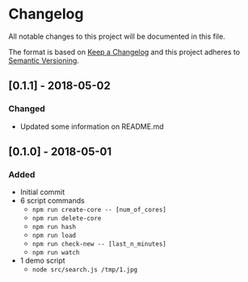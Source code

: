 # Changelog
All notable changes to this project will be documented in this file.

The format is based on [Keep a Changelog](http://keepachangelog.com/en/1.0.0/)
and this project adheres to [Semantic Versioning](http://semver.org/spec/v2.0.0.html).


## [0.1.1] - 2018-05-02
### Changed
- Updated some information on README.md

## [0.1.0] - 2018-05-01
### Added
- Initial commit
- 6 script commands
  - `npm run create-core -- [num_of_cores]`
  - `npm run delete-core`
  - `npm run hash`
  - `npm run load`
  - `npm run check-new -- [last_n_minutes]`
  - `npm run watch`
- 1 demo script
  - `node src/search.js /tmp/1.jpg`
